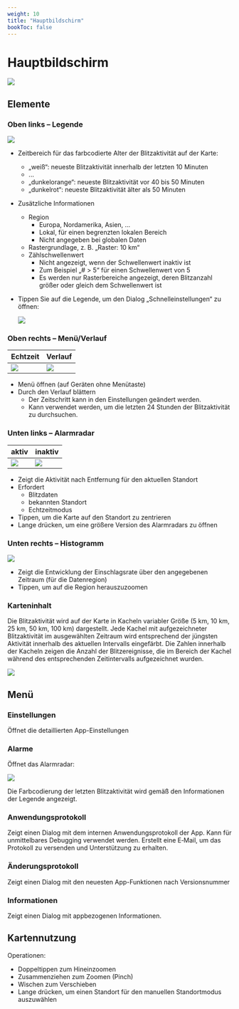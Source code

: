 ```yaml
---
weight: 10
title: "Hauptbildschirm"
bookToc: false
---
```


# Hauptbildschirm

![](/app/android/main_realtime_25.png)

## Elemente

### Oben links – Legende

![](/app/android/legend_40.png)

  * Zeitbereich für das farbcodierte Alter der Blitzaktivität auf der Karte:
    * „weiß“: neueste Blitzaktivität innerhalb der letzten 10 Minuten
    * ...
    * „dunkelorange“: neueste Blitzaktivität vor 40 bis 50 Minuten
    * „dunkelrot“: neueste Blitzaktivität älter als 50 Minuten
  * Zusätzliche Informationen
    * Region 
      * Europa, Nordamerika, Asien, ...
      * Lokal, für einen begrenzten lokalen Bereich
      * Nicht angegeben bei globalen Daten
    * Rastergrundlage, z. B. „Raster: 10 km“
    * Zählschwellenwert
      * Nicht angezeigt, wenn der Schwellenwert inaktiv ist
      * Zum Beispiel „# > 5“ für einen Schwellenwert von 5
      * Es werden nur Rasterbereiche angezeigt, deren Blitzanzahl größer oder gleich dem Schwellenwert ist
  * Tippen Sie auf die Legende, um den Dialog „Schnelleinstellungen“ zu öffnen:

    ![](/app/android/quick-settings_25.png)

### Oben rechts – Menü/Verlauf

| Echtzeit | Verlauf |
|----------|---------|
| ![](/app/android/menu-realtime.png) | ![](/app/android/menu-history.png) |


  * Menü öffnen (auf Geräten ohne Menütaste)
  * Durch den Verlauf blättern
    * Der Zeitschritt kann in den Einstellungen geändert werden.
    * Kann verwendet werden, um die letzten 24 Stunden der Blitzaktivität zu durchsuchen.

### Unten links – Alarmradar

| aktiv | inaktiv |
|----------|---------|
| ![](/app/android/alarm-radar-active_40.png) | ![](/app/android/alarm-radar-inactive_40.png) |


  * Zeigt die Aktivität nach Entfernung für den aktuellen Standort
  * Erfordert
  	* Blitzdaten
  	* bekannten Standort
  	* Echtzeitmodus
  * Tippen, um die Karte auf den Standort zu zentrieren
  * Lange drücken, um eine größere Version des Alarmradars zu öffnen

### Unten rechts – Histogramm

![](/app/android/histogram_40.png)

  * Zeigt die Entwicklung der Einschlagsrate über den angegebenen Zeitraum (für die Datenregion)
  * Tippen, um auf die Region herauszuzoomen

### Karteninhalt

Die Blitzaktivität wird auf der Karte in Kacheln variabler Größe (5 km, 10 km, 25 km, 50 km, 100 km) dargestellt. Jede Kachel mit aufgezeichneter Blitzaktivität im ausgewählten Zeitraum wird entsprechend der jüngsten Aktivität innerhalb des aktuellen Intervalls eingefärbt. Die Zahlen innerhalb der Kacheln zeigen die Anzahl der Blitzereignisse, die im Bereich der Kachel während des entsprechenden Zeitintervalls aufgezeichnet wurden.

![](/app/android/main_map_data.png)

## Menü

### Einstellungen
 
Öffnet die detaillierten App-Einstellungen

### Alarme

Öffnet das Alarmradar:

![](/app/android/alarm-radar_25.png)

Die Farbcodierung der letzten Blitzaktivität wird gemäß den Informationen der Legende angezeigt.

### Anwendungsprotokoll

Zeigt einen Dialog mit dem internen Anwendungsprotokoll der App. Kann für unmittelbares Debugging verwendet werden. Erstellt eine E‑Mail, um das Protokoll zu versenden und Unterstützung zu erhalten.

### Änderungsprotokoll

Zeigt einen Dialog mit den neuesten App-Funktionen nach Versionsnummer

### Informationen

Zeigt einen Dialog mit appbezogenen Informationen.

## Kartennutzung

Operationen:

  * Doppeltippen zum Hineinzoomen
  * Zusammenziehen zum Zoomen (Pinch)
  * Wischen zum Verschieben
  * Lange drücken, um einen Standort für den manuellen Standortmodus auszuwählen
